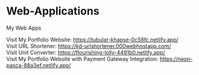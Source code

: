# Web-Applications
My Web Apps

Visit My Portfolio Website: https://tubular-khapse-0c58fc.netlify.app/<br>
Visit URL Shortener: https://kd-urlshortener.000webhostapp.com/<br>
Visit Unit Converter: https://flourishing-lolly-4491b0.netlify.app/<br>
Visit My Portfolio Website with Payment Gateway Integration: https://neon-pasca-88a3ef.netlify.app/
